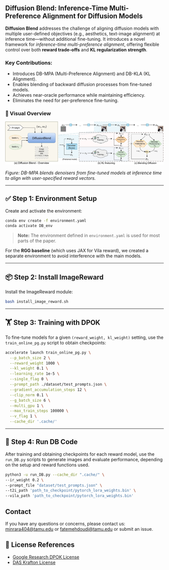 
## Diffusion Blend: Inference-Time Multi-Preference Alignment for Diffusion Models

**Diffusion Blend** addresses the challenge of aligning diffusion models with multiple user-defined objectives (e.g., aesthetics, text-image alignment) at inference time—without additional fine-tuning. It introduces a novel framework for *inference-time multi-preference alignment*, offering flexible control over both **reward trade-offs** and **KL regularization strength**.

### Key Contributions:
- Introduces DB-MPA (Multi-Preference Alignment) and DB-KLA (KL Alignment).
- Enables blending of backward diffusion processes from fine-tuned models.
- Achieves near-oracle performance while maintaining efficiency.
- Eliminates the need for per-preference fine-tuning.

### 🌈 Visual Overview

<p align="center">
  <img src="assets/DB-overview.jpg" alt="Diffusion Blend Overview" width="600"/>
</p>

*Figure: DB-MPA blends denoisers from fine-tuned models at inference time to align with user-specified reward vectors.*


---

## ✅ Step 1: Environment Setup

Create and activate the environment:

```bash
conda env create -f environment.yaml
conda activate DB_env
```

> **Note:** The environment defined in `environment.yaml` is used for most parts of the paper.

For the **RGG baseline** (which uses JAX for Vila reward), we created a separate environment to avoid interference with the main models.

---

## 📦 Step 2: Install ImageReward

Install the ImageReward module:

```bash
bash install_image_reward.sh
```

---

## 🏋️ Step 3: Training with DPOK

To fine-tune models for a given `(reward_weight, kl_weight)` setting, use the `train_online_pg.py` script to obtain checkpoints:

```bash
accelerate launch train_online_pg.py \
  --p_batch_size 2 \
  --reward_weight 1000 \
  --kl_weight 0.1 \
  --learning_rate 1e-5 \
  --single_flag 0 \
  --prompt_path ./dataset/test_prompts.json \
  --gradient_accumulation_steps 12 \
  --clip_norm 0.1 \
  --g_batch_size 6 \
  --multi_gpu 1 \
  --max_train_steps 100000 \
  --v_flag 1 \
  --cache_dir '.cache/'
```

---

## 🚀 Step 4: Run DB Code

After training and obtaining checkpoints for each reward model, use the `run_DB.py` scripts to generate images and evaluate performance, depending on the setup and reward functions used.

```bash
python3 -u run_DB.py --cache_dir ".cache/" \
--ir_weight 0.2 \
--prompt_file "dataset/test_prompts.json" \
--t2i_path 'path_to_checkpoint/pytorch_lora_weights.bin' \
--vila_path 'path_to_checkpoint/pytorch_lora_weights.bin'
```
## Contact

If you have any questions or concerns, please contact us: minrara404@tamu.edu or fatemehdoudi@tamu.edu or submit an issue.

## 📜 License References

- [Google Research DPOK License](https://github.com/google-research/google-research/tree/master/dpok)
- [DAS Krafton License](https://github.com/krafton-ai/DAS/blob/main/das)
